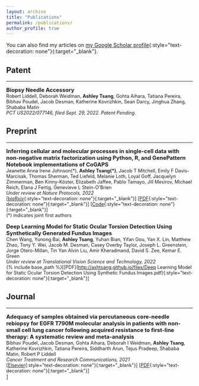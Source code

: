 ```yaml
---
layout: archive
title: "Publications"
permalink: /publications/
author_profile: true
---
```


You can also find my articles on [my Google Scholar profile](https://scholar.google.com/citations?hl=en&user=NZSBQ0kAAAAJ){:style="text-decoration: none"}{:target="_blank"}.  


## Patent
---
<span style="font-size:1.05em;">**Biopsy Needle Accessory**</span>  
<span style="font-size:0.9em;">
Robert Liddell, Deborah Weidman, **Ashley Tsang**, Gohta Aihara, Tatiana Pereira, Bibhav Poudel, Jacob Desman, Katherine Kovrizhkin, Sean Darcy, Jinghua Zhang, Shababa Matin    
*PCT US2022/077146, filed Sept. 29, 2022. Patent Pending.*  




## Preprint
---
<span style="font-size:1.05em;">**Inferring cellular and molecular processes in single-cell data with non-negative matrix factorization using Python, R, and GenePattern Notebook implementations of CoGAPS**</span>  
<span style="font-size:0.9em;">
Jeanette Anna Irene Johnson(\*), **Ashley Tsang(\*)**, Jacob T Mitchell, Emily F Davis-Marcisak, Thomas Sherman, Ted Liefeld, Melanie Loth, Loyal Goff, Jacquelyn Zimmerman, Ben Kinny-Köster, Elizabeth Jaffee, Pablo Tamayo, Jill Mesirov, Michael Reich, Elana J Fertig, Genevieve L Stein-O'Brien  
*Under review at Nature Protocols, 2022*  
[[bioRxiv](https://www.biorxiv.org/content/10.1101/2022.07.09.499398){:style="text-decoration: none"}{:target="_blank"}] [[PDF](https://www.biorxiv.org/content/10.1101/2022.07.09.499398.full.pdf){:style="text-decoration: none"}{:target="_blank"}] [[Code](https://github.com/FertigLab/pycogaps){:style="text-decoration: none"}{:target="_blank"}]  
(\*) indicates joint first authors

<span style="font-size:1.05em;">**Deep Learning Model for Static Ocular Torsion Detection Using Synthetically Generated Fundus Images**</span>  
<span style="font-size:0.9em;">
Chen Wang, Yunong Bai, **Ashley Tsang**, Yuhan Bian, Yifan Gou, Yan X. Lin, Matthew Zhao, Tony Y. Wei, Jacob M. Desman, Casey Overby Taylor, Joseph L. Greenstein, Jorge Otero-Millan, Tin Yan Alvin Liu, Amir Kheradmand, David S. Zee, Kemar E. Green  
*Under review at Translational Vision Science and Technology, 2022*  
{% include base_path %}[[PDF](http://ashtsang.github.io/files/Deep Learning Model for Static Ocular Torsion Detection Using Synthetic Fundus Images.pdf){:style="text-decoration: none"}{:target="_blank"}]
  

## Journal
---
<span style="font-size:1.05em;">**Adequacy of samples obtained via percutaneous core-needle rebiopsy for EGFR T790M molecular analysis in patients with non-small cell lung cancer following acquired resistance to first-line therapy: A systematic review and meta-analysis**</span>  
<span style="font-size:0.9em;">
Bibhav Poudel, Jacob Desman, Gohta Aihara, Deborah I Weidman, **Ashley Tsang**, Katherine Kovrizhkin, Tatiana Pereira, Siddharth Arun, Tejus Pradeep, Shababa Matin, Robert P Liddell  
*Cancer Treatment and Research Communications, 2021*  
[[Elsevier](https://www.sciencedirect.com/science/article/pii/S2468294221001660){:style="text-decoration: none"}{:target="_blank"}] [[PDF](https://www.sciencedirect.com/science/article/pii/S2468294221001660){:style="text-decoration: none"}{:target="_blank"}]   
</span>] 

